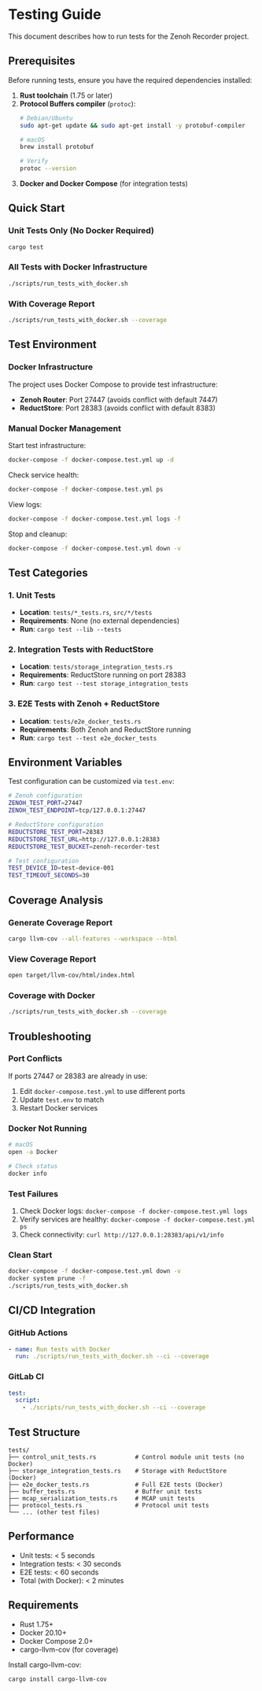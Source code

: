 # Testing Guide

This document describes how to run tests for the Zenoh Recorder project.

## Prerequisites

Before running tests, ensure you have the required dependencies installed:

1. **Rust toolchain** (1.75 or later)
2. **Protocol Buffers compiler** (`protoc`):
   ```bash
   # Debian/Ubuntu
   sudo apt-get update && sudo apt-get install -y protobuf-compiler
   
   # macOS
   brew install protobuf
   
   # Verify
   protoc --version
   ```
3. **Docker and Docker Compose** (for integration tests)

## Quick Start

### Unit Tests Only (No Docker Required)
```bash
cargo test
```

### All Tests with Docker Infrastructure
```bash
./scripts/run_tests_with_docker.sh
```

### With Coverage Report
```bash
./scripts/run_tests_with_docker.sh --coverage
```

## Test Environment

### Docker Infrastructure

The project uses Docker Compose to provide test infrastructure:

- **Zenoh Router**: Port 27447 (avoids conflict with default 7447)
- **ReductStore**: Port 28383 (avoids conflict with default 8383)

### Manual Docker Management

Start test infrastructure:
```bash
docker-compose -f docker-compose.test.yml up -d
```

Check service health:
```bash
docker-compose -f docker-compose.test.yml ps
```

View logs:
```bash
docker-compose -f docker-compose.test.yml logs -f
```

Stop and cleanup:
```bash
docker-compose -f docker-compose.test.yml down -v
```

## Test Categories

### 1. Unit Tests
- **Location**: `tests/*_tests.rs`, `src/*/tests`
- **Requirements**: None (no external dependencies)
- **Run**: `cargo test --lib --tests`

### 2. Integration Tests with ReductStore
- **Location**: `tests/storage_integration_tests.rs`
- **Requirements**: ReductStore running on port 28383
- **Run**: `cargo test --test storage_integration_tests`

### 3. E2E Tests with Zenoh + ReductStore
- **Location**: `tests/e2e_docker_tests.rs`
- **Requirements**: Both Zenoh and ReductStore running
- **Run**: `cargo test --test e2e_docker_tests`

## Environment Variables

Test configuration can be customized via `test.env`:

```bash
# Zenoh configuration
ZENOH_TEST_PORT=27447
ZENOH_TEST_ENDPOINT=tcp/127.0.0.1:27447

# ReductStore configuration
REDUCTSTORE_TEST_PORT=28383
REDUCTSTORE_TEST_URL=http://127.0.0.1:28383
REDUCTSTORE_TEST_BUCKET=zenoh-recorder-test

# Test configuration
TEST_DEVICE_ID=test-device-001
TEST_TIMEOUT_SECONDS=30
```

## Coverage Analysis

### Generate Coverage Report
```bash
cargo llvm-cov --all-features --workspace --html
```

### View Coverage Report
```bash
open target/llvm-cov/html/index.html
```

### Coverage with Docker
```bash
./scripts/run_tests_with_docker.sh --coverage
```

## Troubleshooting

### Port Conflicts
If ports 27447 or 28383 are already in use:
1. Edit `docker-compose.test.yml` to use different ports
2. Update `test.env` to match
3. Restart Docker services

### Docker Not Running
```bash
# macOS
open -a Docker

# Check status
docker info
```

### Test Failures
1. Check Docker logs: `docker-compose -f docker-compose.test.yml logs`
2. Verify services are healthy: `docker-compose -f docker-compose.test.yml ps`
3. Check connectivity: `curl http://127.0.0.1:28383/api/v1/info`

### Clean Start
```bash
docker-compose -f docker-compose.test.yml down -v
docker system prune -f
./scripts/run_tests_with_docker.sh
```

## CI/CD Integration

### GitHub Actions
```yaml
- name: Run tests with Docker
  run: ./scripts/run_tests_with_docker.sh --ci --coverage
```

### GitLab CI
```yaml
test:
  script:
    - ./scripts/run_tests_with_docker.sh --ci --coverage
```

## Test Structure

```
tests/
├── control_unit_tests.rs           # Control module unit tests (no Docker)
├── storage_integration_tests.rs    # Storage with ReductStore (Docker)
├── e2e_docker_tests.rs             # Full E2E tests (Docker)
├── buffer_tests.rs                 # Buffer unit tests
├── mcap_serialization_tests.rs     # MCAP unit tests
├── protocol_tests.rs               # Protocol unit tests
└── ... (other test files)
```

## Performance

- Unit tests: < 5 seconds
- Integration tests: < 30 seconds
- E2E tests: < 60 seconds
- Total (with Docker): < 2 minutes

## Requirements

- Rust 1.75+
- Docker 20.10+
- Docker Compose 2.0+
- cargo-llvm-cov (for coverage)

Install cargo-llvm-cov:
```bash
cargo install cargo-llvm-cov
```

